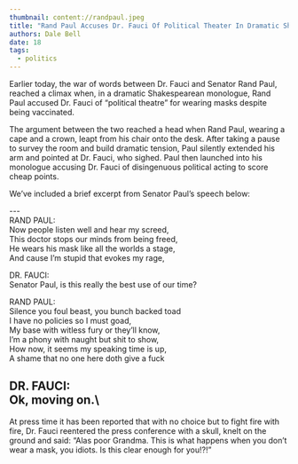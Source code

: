 ```yaml
---
thumbnail: content://randpaul.jpeg
title: "Rand Paul Accuses Dr. Fauci Of Political Theater In Dramatic Shakespearean Monologue"
authors: Dale Bell
date: 18
tags:
  - politics
---
```


Earlier today, the war of words between Dr. Fauci and Senator Rand Paul, reached a climax when, in a dramatic Shakespearean monologue, Rand Paul accused Dr. Fauci of “political theatre” for wearing masks despite being vaccinated. 

The argument between the two reached a head when Rand Paul, wearing a cape and a crown, leapt from his chair onto the desk. After taking a pause to survey the room and build dramatic tension, Paul silently extended his arm and pointed at Dr. Fauci, who sighed. Paul then launched into his monologue accusing Dr. Fauci of disingenuous political acting to score cheap points.

We’ve included a brief excerpt from Senator Paul’s speech below:

---\
RAND PAUL: \
Now people listen well and hear my screed,\
This doctor stops our minds from being freed,\
He wears his mask like all the worlds a stage,\
And cause I’m stupid that evokes my rage,

DR. FAUCI:\
Senator Paul, is this really the best use of our time?

RAND PAUL:\
Silence you foul beast, you bunch backed toad\
I have no policies so I must goad,\
My base with witless fury or they’ll know,\
I’m a phony with naught but shit to show,\
How now, it seems my speaking time is up,\
A shame that no one here doth give a fuck

DR. FAUCI:\
Ok, moving on.\
---

At press time it has been reported that with no choice but to fight fire with fire, Dr. Fauci reentered the press conference with a skull, knelt on the ground and said: “Alas poor Grandma. This is what happens when you don’t wear a mask, you idiots. Is this clear enough for you!?!”

